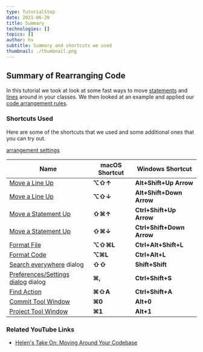 ```yaml
---
type: TutorialStep
date: 2021-06-20
title: Summary
technologies: []
topics: []
author: hs
subtitle: Summary and shortcuts we used
thumbnail: ./thumbnail.png
---
```



## Summary of Rearranging Code
In this tutorial we took at look at some fast ways to move [statements](https://www.jetbrains.com/help/idea/working-with-source-code.html?keymap=primary_windows#move-statements) and [lines](https://www.jetbrains.com/help/idea/working-with-source-code.html?keymap=primary_windows#editor_lines_code_blocks) around in your classes. We then looked at an example and applied our [code arrangement rules](https://www.jetbrains.com/help/idea/reformat-and-rearrange-code.html#arrange_code).  

### Shortcuts Used
Here are some of the shortcuts that we used and some additional ones that you can try out. 

[arrangement settings](https://www.jetbrains.com/help/idea/reformat-and-rearrange-code.html#rearrange_code)

| Name                                                                                                                                | macOS Shortcut | Windows Shortcut          |
|-------------------------------------------------------------------------------------------------------------------------------------|----------------|---------------------------|
| [Move a Line Up](https://www.jetbrains.com/help/idea/working-with-source-code.html?keymap=primary_windows#editor_lines_code_blocks) | **⌥⇧↑**        | **Alt+Shift+Up Arrow**    |
| [Move a Line Up](https://www.jetbrains.com/help/idea/working-with-source-code.html?keymap=primary_windows#editor_lines_code_blocks) | **⌥⇧↓**        | **Alt+Shift+Down Arrow**  |
| [Move a Statement Up](https://www.jetbrains.com/help/idea/working-with-source-code.html?keymap=primary_windows#move-statements)     | **⇧⌘↑**        | **Ctrl+Shift+Up Arrow**   |
| [Move a Statement Up](https://www.jetbrains.com/help/idea/working-with-source-code.html?keymap=primary_windows#move-statements)     | **⇧⌘↓**        | **Ctrl+Shift+Down Arrow** |
| [Format File](https://www.jetbrains.com/help/idea/reformat-and-rearrange-code.html#reformat_file)                                   | **⌥⇧⌘L**       | **Ctrl+Alt+Shift+L**      |
| [Format Code](https://www.jetbrains.com/help/idea/reformat-and-rearrange-code.html#reformat_code)                                   | **⌥⌘L**        | **Ctrl+Alt+L**            |
| [Search everywhere](https://www.jetbrains.com/help/idea/searching-everywhere.html) dialog                                           | **⇧⇧**         | **Shift+Shift**           |
| [Preferences/Settings dialog](https://www.jetbrains.com/help/idea/searching-everywhere.html) dialog                                 | **⌘,**         | **Ctrl+Shift+S**          |
| [Find Action](https://www.jetbrains.com/help/idea/searching-everywhere.html)                                                        | **⌘⇧A**        | **Ctrl+Shift+A**          |
| [Commit Tool Window](https://www.jetbrains.com/help/idea/commit-and-push-changes.html)                                              | **⌘0**         | **Alt+0**                 |
| [Project Tool Window](https://www.jetbrains.com/help/idea/project-tool-window.html)                                                 | **⌘1**         | **Alt+1**                 |

### Related YouTube Links
- [Helen's Take On: Moving Around Your Codebase](https://www.youtube.com/watch?v=2sDCA25qfKk)